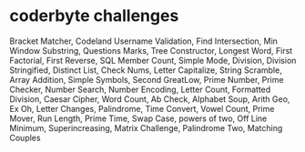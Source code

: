 # coderbyte challenges
Bracket Matcher,
Codeland Username Validation,
Find Intersection,
Min Window Substring,
Questions Marks,
Tree Constructor,
Longest Word,
First Factorial,
First Reverse,
SQL Member Count,
Simple Mode,
Division,
Division Stringified,
Distinct List,
Check Nums,
Letter Capitalize,
String Scramble,
Array Addition,
Simple Symbols,
Second GreatLow,
Prime Number,
Prime Checker,
Number Search,
Number Encoding,
Letter Count,
Formatted Division,
Caesar Cipher,
Word Count,
Ab Check,
Alphabet Soup,
Arith Geo,
Ex Oh,
Letter Changes,
Palindrome,
Time Convert,
Vowel Count,
Prime Mover,
Run Length,
Prime Time,
Swap Case,
powers of two,
Off Line Minimum,
Superincreasing,
Matrix Challenge,
Palindrome Two,
Matching Couples








